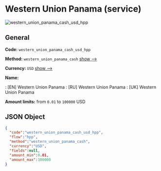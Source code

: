 
# Western Union Panama (service) 
![western_union_panama_cash_usd_hpp](https://static.openfintech.io/payment_methods/western_union_panama_cash_usd_hpp/logo.svg?w=400&c=v0.59.26#w200)  

## General 
 
**Code:** `western_union_panama_cash_usd_hpp` 
 
**Method:** `western_union_panama_cash` 
 [show -->](/payment-methods/western_union_panama_cash/) 
 
**Currency:** `USD` [show -->](/currencies/USD/) 
 
**Name:** 
 
:	[EN] Western Union Panama 
:	[RU] Western Union Panama 
:	[UK] Western Union Panama 
 
**Amount limits:** from `0.01` to `100000` USD 

## JSON Object 

```json
{
  "code":"western_union_panama_cash_usd_hpp",
  "flow":"hpp",
  "method":"western_union_panama_cash",
  "currency":"USD",
  "fields":null,
  "amount_min":0.01,
  "amount_max":100000
}
```  
